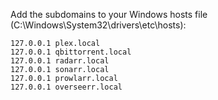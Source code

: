 Add the subdomains to your Windows hosts file (C:\Windows\System32\drivers\etc\hosts):

```
127.0.0.1 plex.local
127.0.0.1 qbittorrent.local
127.0.0.1 radarr.local
127.0.0.1 sonarr.local
127.0.0.1 prowlarr.local
127.0.0.1 overseerr.local
```